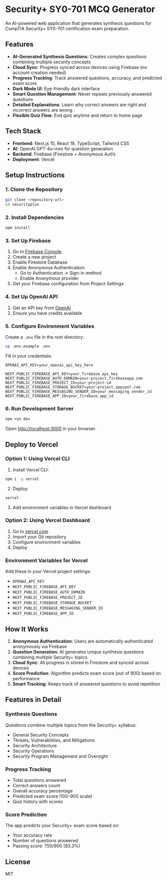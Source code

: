 # Security+ SY0-701 MCQ Generator

An AI-powered web application that generates synthesis questions for CompTIA Security+ SY0-701 certification exam preparation.

## Features

- **AI-Generated Synthesis Questions**: Creates complex questions combining multiple security concepts
- **Cloud Sync**: Progress synced across devices using Firebase (no account creation needed)
- **Progress Tracking**: Track answered questions, accuracy, and predicted exam score
- **Dark Mode UI**: Eye-friendly dark interface
- **Smart Question Management**: Never repeats previously answered questions
- **Detailed Explanations**: Learn why correct answers are right and incorrect answers are wrong
- **Flexible Quiz Flow**: End quiz anytime and return to home page

## Tech Stack

- **Frontend**: Next.js 15, React 19, TypeScript, Tailwind CSS
- **AI**: OpenAI GPT-4o-mini for question generation
- **Backend**: Firebase (Firestore + Anonymous Auth)
- **Deployment**: Vercel

## Setup Instructions

### 1. Clone the Repository

```bash
git clone <repository-url>
cd securityplus
```

### 2. Install Dependencies

```bash
npm install
```

### 3. Set Up Firebase

1. Go to [Firebase Console](https://console.firebase.google.com/)
2. Create a new project
3. Enable Firestore Database
4. Enable Anonymous Authentication:
   - Go to Authentication → Sign-in method
   - Enable Anonymous provider
5. Get your Firebase configuration from Project Settings

### 4. Set Up OpenAI API

1. Get an API key from [OpenAI](https://platform.openai.com/)
2. Ensure you have credits available

### 5. Configure Environment Variables

Create a `.env` file in the root directory:

```bash
cp .env.example .env
```

Fill in your credentials:

```env
OPENAI_API_KEY=your_openai_api_key_here

NEXT_PUBLIC_FIREBASE_API_KEY=your_firebase_api_key
NEXT_PUBLIC_FIREBASE_AUTH_DOMAIN=your-project.firebaseapp.com
NEXT_PUBLIC_FIREBASE_PROJECT_ID=your-project-id
NEXT_PUBLIC_FIREBASE_STORAGE_BUCKET=your-project.appspot.com
NEXT_PUBLIC_FIREBASE_MESSAGING_SENDER_ID=your_messaging_sender_id
NEXT_PUBLIC_FIREBASE_APP_ID=your_firebase_app_id
```

### 6. Run Development Server

```bash
npm run dev
```

Open [http://localhost:3000](http://localhost:3000) in your browser.

## Deploy to Vercel

### Option 1: Using Vercel CLI

1. Install Vercel CLI:
```bash
npm i -g vercel
```

2. Deploy:
```bash
vercel
```

3. Add environment variables in Vercel dashboard

### Option 2: Using Vercel Dashboard

1. Go to [vercel.com](https://vercel.com/)
2. Import your Git repository
3. Configure environment variables
4. Deploy

### Environment Variables for Vercel

Add these in your Vercel project settings:

- `OPENAI_API_KEY`
- `NEXT_PUBLIC_FIREBASE_API_KEY`
- `NEXT_PUBLIC_FIREBASE_AUTH_DOMAIN`
- `NEXT_PUBLIC_FIREBASE_PROJECT_ID`
- `NEXT_PUBLIC_FIREBASE_STORAGE_BUCKET`
- `NEXT_PUBLIC_FIREBASE_MESSAGING_SENDER_ID`
- `NEXT_PUBLIC_FIREBASE_APP_ID`

## How It Works

1. **Anonymous Authentication**: Users are automatically authenticated anonymously via Firebase
2. **Question Generation**: AI generates unique synthesis questions combining multiple Security+ topics
3. **Cloud Sync**: All progress is stored in Firestore and synced across devices
4. **Score Prediction**: Algorithm predicts exam score (out of 900) based on performance
5. **Smart Tracking**: Keeps track of answered questions to avoid repetition

## Features in Detail

### Synthesis Questions

Questions combine multiple topics from the Security+ syllabus:
- General Security Concepts
- Threats, Vulnerabilities, and Mitigations
- Security Architecture
- Security Operations
- Security Program Management and Oversight

### Progress Tracking

- Total questions answered
- Correct answers count
- Overall accuracy percentage
- Predicted exam score (100-900 scale)
- Quiz history with scores

### Score Prediction

The app predicts your Security+ exam score based on:
- Your accuracy rate
- Number of questions answered
- Passing score: 750/900 (83.3%)

## License

MIT
